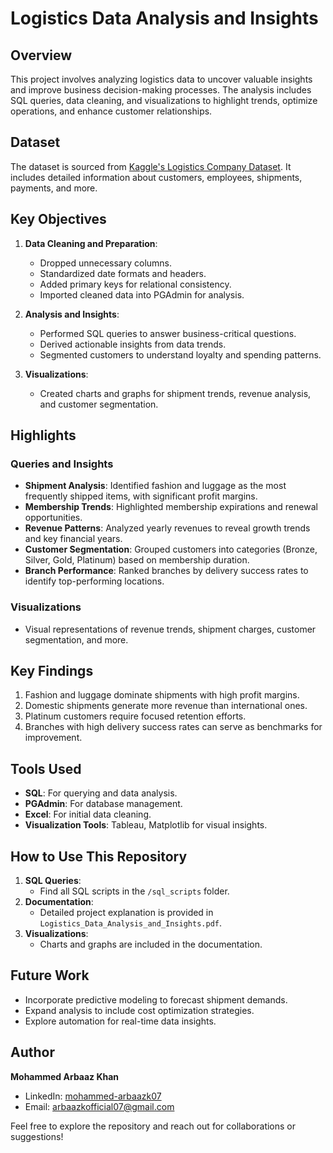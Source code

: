 # Logistics Data Analysis and Insights

## Overview
This project involves analyzing logistics data to uncover valuable insights and improve business decision-making processes. The analysis includes SQL queries, data cleaning, and visualizations to highlight trends, optimize operations, and enhance customer relationships.

## Dataset
The dataset is sourced from [Kaggle's Logistics Company Dataset](https://www.kaggle.com/datasets/aashokaacharya/logistics-company-dataset-for-sql/data). It includes detailed information about customers, employees, shipments, payments, and more.

## Key Objectives
1. **Data Cleaning and Preparation**:
   - Dropped unnecessary columns.
   - Standardized date formats and headers.
   - Added primary keys for relational consistency.
   - Imported cleaned data into PGAdmin for analysis.

2. **Analysis and Insights**:
   - Performed SQL queries to answer business-critical questions.
   - Derived actionable insights from data trends.
   - Segmented customers to understand loyalty and spending patterns.

3. **Visualizations**:
   - Created charts and graphs for shipment trends, revenue analysis, and customer segmentation.

## Highlights
### Queries and Insights
- **Shipment Analysis**: Identified fashion and luggage as the most frequently shipped items, with significant profit margins.
- **Membership Trends**: Highlighted membership expirations and renewal opportunities.
- **Revenue Patterns**: Analyzed yearly revenues to reveal growth trends and key financial years.
- **Customer Segmentation**: Grouped customers into categories (Bronze, Silver, Gold, Platinum) based on membership duration.
- **Branch Performance**: Ranked branches by delivery success rates to identify top-performing locations.

### Visualizations
- Visual representations of revenue trends, shipment charges, customer segmentation, and more.

## Key Findings
1. Fashion and luggage dominate shipments with high profit margins.
2. Domestic shipments generate more revenue than international ones.
3. Platinum customers require focused retention efforts.
4. Branches with high delivery success rates can serve as benchmarks for improvement.

## Tools Used
- **SQL**: For querying and data analysis.
- **PGAdmin**: For database management.
- **Excel**: For initial data cleaning.
- **Visualization Tools**: Tableau, Matplotlib for visual insights.

## How to Use This Repository
1. **SQL Queries**:
   - Find all SQL scripts in the `/sql_scripts` folder.
2. **Documentation**:
   - Detailed project explanation is provided in `Logistics_Data_Analysis_and_Insights.pdf`.
3. **Visualizations**:
   - Charts and graphs are included in the documentation.

## Future Work
- Incorporate predictive modeling to forecast shipment demands.
- Expand analysis to include cost optimization strategies.
- Explore automation for real-time data insights.

## Author
**Mohammed Arbaaz Khan**
- LinkedIn: [mohammed-arbaazk07](https://linkedin.com/in/mohammed-arbaazk07)
- Email: [arbaazkofficial07@gmail.com](mailto:arbaazkofficial07@gmail.com)

Feel free to explore the repository and reach out for collaborations or suggestions!
